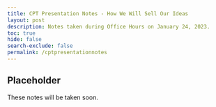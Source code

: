 ```yaml
---
title: CPT Presentation Notes - How We Will Sell Our Ideas
layout: post
description: Notes taken during Office Hours on January 24, 2023.
toc: true
hide: false
search-exclude: false
permalink: /cptpresentationnotes
---
```


## Placeholder

These notes will be taken soon.